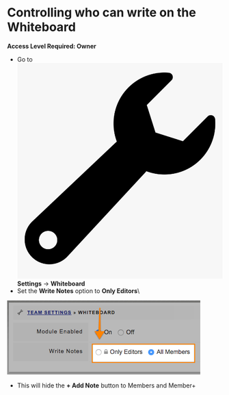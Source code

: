 # Controlling who can write on the Whiteboard

**Access Level Required: Owner**

* Go to <img src="../../.gitbook/assets/wrench.png" alt="" data-size="line">**Settings** -> **Whiteboard**
* Set the **Write Notes** option to **Only Editors**\


![](<../../.gitbook/assets/controlling who can write on the whiteboard.png>)

* This will hide the **+ Add Note** button to Members and Member+
